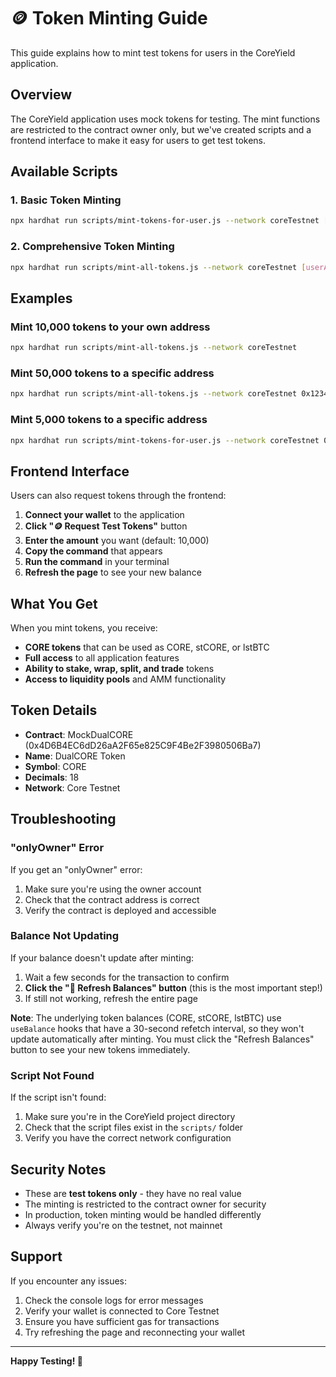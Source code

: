 # 🪙 Token Minting Guide

This guide explains how to mint test tokens for users in the CoreYield application.

## Overview

The CoreYield application uses mock tokens for testing. The mint functions are restricted to the contract owner only, but we've created scripts and a frontend interface to make it easy for users to get test tokens.

## Available Scripts

### 1. Basic Token Minting
```bash
npx hardhat run scripts/mint-tokens-for-user.js --network coreTestnet [userAddress] [amount]
```

### 2. Comprehensive Token Minting
```bash
npx hardhat run scripts/mint-all-tokens.js --network coreTestnet [userAddress] [amount]
```

## Examples

### Mint 10,000 tokens to your own address
```bash
npx hardhat run scripts/mint-all-tokens.js --network coreTestnet
```

### Mint 50,000 tokens to a specific address
```bash
npx hardhat run scripts/mint-all-tokens.js --network coreTestnet 0x1234...5678 50000
```

### Mint 5,000 tokens to a specific address
```bash
npx hardhat run scripts/mint-tokens-for-user.js --network coreTestnet 0x1234...5678 5000
```

## Frontend Interface

Users can also request tokens through the frontend:

1. **Connect your wallet** to the application
2. **Click "🪙 Request Test Tokens"** button
3. **Enter the amount** you want (default: 10,000)
4. **Copy the command** that appears
5. **Run the command** in your terminal
6. **Refresh the page** to see your new balance

## What You Get

When you mint tokens, you receive:
- **CORE tokens** that can be used as CORE, stCORE, or lstBTC
- **Full access** to all application features
- **Ability to stake, wrap, split, and trade** tokens
- **Access to liquidity pools** and AMM functionality

## Token Details

- **Contract**: MockDualCORE (0x4D6B4EC6dD26aA2F65e825C9F4Be2F3980506Ba7)
- **Name**: DualCORE Token
- **Symbol**: CORE
- **Decimals**: 18
- **Network**: Core Testnet

## Troubleshooting

### "onlyOwner" Error
If you get an "onlyOwner" error:
1. Make sure you're using the owner account
2. Check that the contract address is correct
3. Verify the contract is deployed and accessible

### Balance Not Updating
If your balance doesn't update after minting:
1. Wait a few seconds for the transaction to confirm
2. **Click the "🔄 Refresh Balances" button** (this is the most important step!)
3. If still not working, refresh the entire page

**Note**: The underlying token balances (CORE, stCORE, lstBTC) use `useBalance` hooks that have a 30-second refetch interval, so they won't update automatically after minting. You must click the "Refresh Balances" button to see your new tokens immediately.

### Script Not Found
If the script isn't found:
1. Make sure you're in the CoreYield project directory
2. Check that the script files exist in the `scripts/` folder
3. Verify you have the correct network configuration

## Security Notes

- These are **test tokens only** - they have no real value
- The minting is restricted to the contract owner for security
- In production, token minting would be handled differently
- Always verify you're on the testnet, not mainnet

## Support

If you encounter any issues:
1. Check the console logs for error messages
2. Verify your wallet is connected to Core Testnet
3. Ensure you have sufficient gas for transactions
4. Try refreshing the page and reconnecting your wallet

---

**Happy Testing! 🚀**
